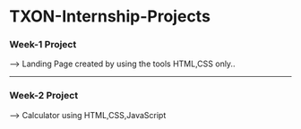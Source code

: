 # TXON-Internship-Projects
<h3>Week-1 Project</h3>
<p>--> Landing Page created by using the tools HTML,CSS only.. </p>
<hr/>
<h3>Week-2 Project</h3>
<p>--> Calculator using HTML,CSS,JavaScript</p>
